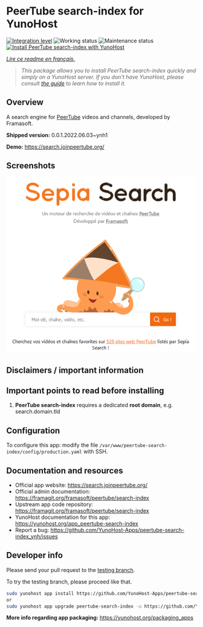 <!--
N.B.: This README was automatically generated by https://github.com/YunoHost/apps/tree/master/tools/README-generator
It shall NOT be edited by hand.
-->

# PeerTube search-index for YunoHost

[![Integration level](https://dash.yunohost.org/integration/peertube-search-index.svg)](https://dash.yunohost.org/appci/app/peertube-search-index) ![Working status](https://ci-apps.yunohost.org/ci/badges/peertube-search-index.status.svg) ![Maintenance status](https://ci-apps.yunohost.org/ci/badges/peertube-search-index.maintain.svg)  
[![Install PeerTube search-index with YunoHost](https://install-app.yunohost.org/install-with-yunohost.svg)](https://install-app.yunohost.org/?app=peertube-search-index)

*[Lire ce readme en français.](./README_fr.md)*

> *This package allows you to install PeerTube search-index quickly and simply on a YunoHost server.
If you don't have YunoHost, please consult [the guide](https://yunohost.org/#/install) to learn how to install it.*

## Overview

A search engine for [PeerTube](https://joinpeertube.org/) videos and channels, developed by Framasoft.


**Shipped version:** 0.0.1.2022.06.03~ynh1

**Demo:** https://search.joinpeertube.org/

## Screenshots

![Screenshot of PeerTube search-index](./doc/screenshots/sepia-search-screenshot.png)

## Disclaimers / important information

## Important points to read before installing

1. **PeerTube search-index** requires a dedicated **root domain**, e.g. search.domain.tld

## Configuration

To configure this app: modify the file `/var/www/peertube-search-index/config/production.yaml` with SSH.

## Documentation and resources

* Official app website: <https://search.joinpeertube.org/>
* Official admin documentation: <https://framagit.org/framasoft/peertube/search-index>
* Upstream app code repository: <https://framagit.org/framasoft/peertube/search-index>
* YunoHost documentation for this app: <https://yunohost.org/app_peertube-search-index>
* Report a bug: <https://github.com/YunoHost-Apps/peertube-search-index_ynh/issues>

## Developer info

Please send your pull request to the [testing branch](https://github.com/YunoHost-Apps/peertube-search-index_ynh/tree/testing).

To try the testing branch, please proceed like that.

``` bash
sudo yunohost app install https://github.com/YunoHost-Apps/peertube-search-index_ynh/tree/testing --debug
or
sudo yunohost app upgrade peertube-search-index -u https://github.com/YunoHost-Apps/peertube-search-index_ynh/tree/testing --debug
```

**More info regarding app packaging:** <https://yunohost.org/packaging_apps>
